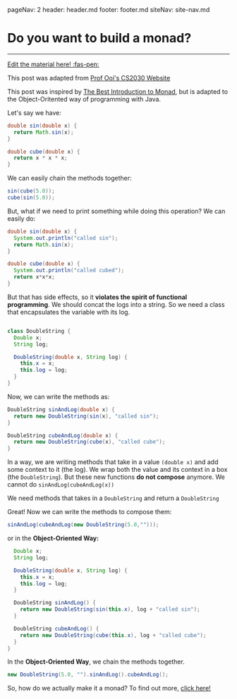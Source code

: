 <frontmatter>
  pageNav: 2
  header: header.md
  footer: footer.md
  siteNav: site-nav.md
</frontmatter>

<br> 

# Do you want to build a monad? 
<hr>

<!-- DO NOT DELETE THIS LINK AND PLEASE WRITE BELOW THIS LINK-->
[Edit the material here! :fas-pen:](https://github.com/nus-cs2030/1920-s2/edit/master/contents/textbook/lecture10/monadsIntro/extraMonads.md)
<!-- DO NOT DELETE THIS LINK AND PLEASE WRITE BELOW THIS LINK-->

This post was adapted from [Prof Ooi's CS2030 Website](https://nus-cs2030.github.io/1718-s2/monad/index.html) 

This post was inspired by [The Best Introduction to Monad](https://blog.jcoglan.com/2011/03/05/translation-from-haskell-to-javascript-of-selected-portions-of-the-best-introduction-to-monads-ive-ever-read/), but is adapted to the Object-Oritented way of programming with Java.

Let's say we have:

```java
double sin(double x) {
  return Math.sin(x);
}

double cube(double x) {
  return x * x * x;
}
```

We can easily chain the methods together:
```java 
sin(cube(5.0));
cube(sin(5.0));
```

But, what if we need to print something while doing this operation? We can easily do: 
```java 
double sin(double x) {
  System.out.println("called sin");
  return Math.sin(x);
}

double cube(double x) {
  System.out.println("called cubed");
  return x*x*x;
}
```

But that has side effects, so it **violates the spirit of functional programming**. We should concat the logs into a string. 
So we need a class that encapsulates the variable with its log.

```java

class DoubleString {
  Double x;
  String log;

  DoubleString(double x, String log) {
    this.x = x;
    this.log = log;
  }
}
```

Now, we can write the methods as:

```java 
DoubleString sinAndLog(double x) {
  return new DoubleString(sin(x), "called sin");
}

DoubleString cubeAndLog(double x) {
  return new DoubleString(cube(x), "called cube");
}
```

In a way, we are writing methods that take in a value `(double x)` and add some context to it (the log). We wrap both the value and its context in a box (the `DoubleString`). But these new functions **do not compose** anymore. We cannot do `sinAndLog(cubeAndLog(x))`

We need methods that takes in a `DoubleString` and return a `DoubleString`

Great! Now we can write the methods to compose them:

```java
sinAndLog(cubeAndLog(new DoubleString(5.0,"")));
```

or in the **Object-Oriented Way:**

```java
  Double x;
  String log;

  DoubleString(double x, String log) {
    this.x = x;
    this.log = log;
  }

  DoubleString sinAndLog() {
    return new DoubleString(sin(this.x), log + "called sin");
  }

  DoubleString cubeAndLog() {
    return new DoubleString(cube(this.x), log + "called cube");
  }
}
```

In the **Object-Oriented Way**, we chain the methods together.

```java 
new DoubleString(5.0, "").sinAndLog().cubeAndLog();
```

So, how do we actually make it a monad? To find out more, [click here!](makingTheMonad.html)